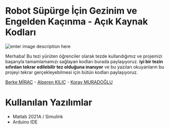 ﻿# Robot Süpürge İçin Gezinim ve Engelden Kaçınma - Açık Kaynak Kodları

![enter image description here]([https://drive.google.com/file/d/1v_XsgsSGP5Mov3-RVrxv6qCwXcMT-MVQ/view?usp=sharing](https://raw.githubusercontent.com/alperenkilic/robot-supurge-icin-gezinim-ve-engelden-kacinma/main/robot-gorsel.png))

Merhaba!
Bu tezi yürüten öğrenciler olarak tezde kullandığımız ve projemizi başarıyla tamamlamamızı sağlayan kodları burada paylaşıyoruz. **iyi bir tezin sıfırdan tekrar edilebilir tez olduğuna inanıyor** ve bu yazıları okuyanların bu projeyi tekrar gerçekleyebilmesi için bütün kodları paylaşıyoruz.

[Berke MİRAÇ](https://www.linkedin.com/in/berkemirac/) - [Alperen KILIÇ](https://www.linkedin.com/in/alperenkilic/) - [Koray MURADOĞLU](https://www.linkedin.com/in/koraymuradoglu/)
# Kullanılan Yazılımlar

 - Matlab 2021A / Simulink
 - Arduino IDE
